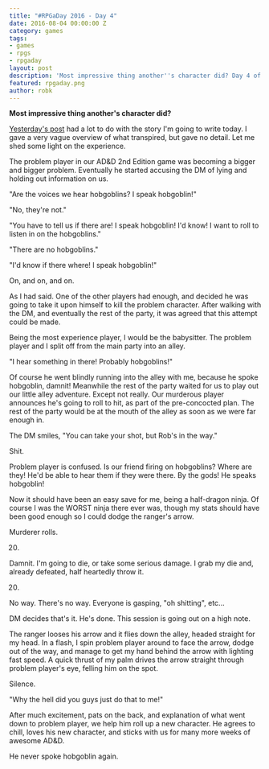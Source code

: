 ```yaml
---
title: "#RPGaDay 2016 - Day 4"
date: 2016-08-04 00:00:00 Z
category: games
tags:
- games
- rpgs
- rpgaday
layout: post
description: 'Most impressive thing another''s character did? Day 4 of #RPGaDay.'
featured: rpgaday.png
author: robk
---
```


**Most impressive thing another's character did?**

[Yesterday's post](http://pawnsperspective.com/RPGaDay-Day3/) had a lot to do with the story I'm going to write today. I gave a very vague overview of what transpired, but gave no detail. Let me shed some light on the experience.

The problem player in our AD&D 2nd Edition game was becoming a bigger and bigger problem. Eventually he started accusing the DM of lying and holding out information on us.

"Are the voices we hear hobgoblins? I speak hobgoblin!"

"No, they're not."

"You have to tell us if there are! I speak hobgoblin! I'd know! I want to roll to listen in on the hobgoblins."

"There are no hobgoblins."

"I'd know if there where! I speak hobgoblin!"

On, and on, and on.

As I had said. One of the other players had enough, and decided he was going to take it upon himself to kill the problem character. After walking with the DM, and eventually the rest of the party, it was agreed that this attempt could be made.

Being the most experience player, I would be the babysitter. The problem player and I split off from the main party into an alley.

"I hear something in there! Probably hobgoblins!"

Of course he went blindly running into the alley with me, because he spoke hobgoblin, damnit! Meanwhile the rest of the party waited for us to play out our little alley adventure. Except not really. Our murderous player announces he's going to roll to hit, as part of the pre-concocted plan. The rest of the party would be at the mouth of the alley as soon as we were far enough in.

The DM smiles, "You can take your shot, but Rob's in the way."

Shit.

Problem player is confused. Is our friend firing on hobgoblins? Where are they! He'd be able to hear them if they were there. By the gods! He speaks hobgoblin!

Now it should have been an easy save for me, being a half-dragon ninja. Of course I was the WORST ninja there ever was, though my stats should have been good enough so I could dodge the ranger's arrow.

Murderer rolls.

20.

Damnit. I'm going to die, or take some serious damage. I grab my die and, already defeated, half heartedly throw it.

20.

No way. There's no way. Everyone is gasping, "oh shitting", etc...

DM decides that's it. He's done. This session is going out on a high note.

The ranger looses his arrow and it flies down the alley, headed straight for my head. In a flash, I spin problem player around to face the arrow, dodge out of the way, and manage to get my hand behind the arrow with lighting fast speed. A quick thrust of my palm drives the arrow straight through problem player's eye, felling him on the spot.

Silence.

"Why the hell did you guys just do that to me!"

After much excitement, pats on the back, and explanation of what went down to problem player, we help him roll up a new character. He agrees to chill, loves his new character, and sticks with us for many more weeks of awesome AD&D.

He never spoke hobgoblin again.

